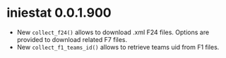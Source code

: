 # iniestat 0.0.1.900

* New `collect_f24()` allows to download .xml F24 files. Options are provided to download related F7 files.
* New `collect_f1_teams_id()` allows to retrieve teams uid from F1 files.
